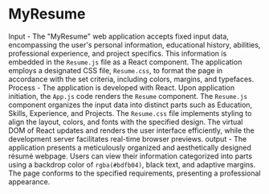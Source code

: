 # MyResume
Input -
The "MyResume" web application accepts fixed input data, encompassing the user's personal information, educational history, abilities, professional experience, and project specifics. This information is embedded in the `Resume.js` file as a React component. The application employs a designated CSS file, `Resume.css`, to format the page in accordance with the set criteria, including colors, margins, and typefaces.
Process -
The application is developed with React. Upon application initiation, the `App.js` code renders the `Resume` component. The `Resume.js` component organizes the input data into distinct parts such as Education, Skills, Experience, and Projects. The `Resume.css` file implements styling to align the layout, colors, and fonts with the specified design. The virtual DOM of React updates and renders the user interface efficiently, while the development server facilitates real-time browser previews.
output -
The application presents a meticulously organized and aesthetically designed résumé webpage. Users can view their information categorized into parts using a backdrop color of `rgba(#bdfb04)`, black text, and adaptive margins. The page conforms to the specified requirements, presenting a professional appearance.
